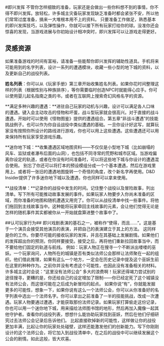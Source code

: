 #即兴发挥
不管你怎样细致的准备，玩家还是会做出一些你料想不到的事情，你不得不即兴发挥。放轻松，许多城主灾备玩家发现缺乏准备时都会紧张不安，所以他们常常过度准备，搞来一大堆根本用不上的资料。
只要准备工作做足，熟悉基本的即兴发挥技巧，以及弹性操作，你就可以接下所有玩家打给你的球。没准你还会惊喜的发现，当游戏进展与你初始设计相冲突时，即兴发挥可以让游戏走得更好。

## 灵感资源 ##
如果准备游戏的时间有富裕，请准备一些能帮你即兴发挥的辅助性道具。手机将来可能用到的名字列表，设计一系列的遭遇模块，收藏一些小型的地下城的资料，以及更新自己的战役列表。

**姓名列表**：你可以从《玩家手册》第三章开始收集姓名列表。如果你花时间整理这样的列表（根据性别与种族排序），等你需要临时创造NPC时就能得心应手。你可以使用婴儿起名指南之类的书，或者在互联网上搜索奇幻风格名字的资源。

**满足多种兴趣的遭遇：**进驻自己玩家的动机与兴趣，设计可以满足各人口味的遭遇。键入会主动攻击的怪物和坏蛋，战斗型玩家就会很高兴。对于直接的战斗遭遇，开始时可以使用《怪物图鉴》提供的遭遇组合。第五章“非战斗遭遇”的技能挑战例子。也可以作为你自设战役中类似遭遇的基础。一旦你设计好这写，就算玩家没有按照你所设计的路线进行游戏，你也可以用上这些遭遇。这些遭遇还可以用来保持所有玩家享受游戏乐趣。

**迷你地下城：**收集遭遇区域地图资料——不仅仅是小型地下城（比如崩塌的风车、监狱或者瀑布后面的山洞），也包括不同寻常的荒野和城市区域。当游戏偏离你设定的轨道，或者在你没有时间准备时，可以将这些地下城与你设计的遭遇混合使用。
别忘了你还可以将打本的预设模组分成一个个基本遭遇，然后在游戏里用上。或者将一张旧的遭遇地图旋转一个奇怪的角度，改个新名字再使用。D&D Insider提供了许多迷你地下城以及遭遇，你也同样可以拿来使用。

**战役清单：**记录你的战役中发生的时间。记住整个战役以及冒险故事，列出清单。写下所有可能推动故事发展的事件。如果玩家人物要步入你尚未准备的区域，而你准备的地图和随机遭遇又用完了。你可以从战役清单中找一些事件。将他们拖回到主线故事当中。这种能将玩家牵回主线故事的元素，会让他们觉得无论是怎样的随机事件其实都被你从一开始就盘算进整个故事中了。

##认可玩家行为##
即兴戏剧表演的基石之一，被称作“使得，而且……”。这是基于一个演员会接受其他演员的表演，并把自己的表演建立于其上的方法。
这同样是你的工作。你要尽可能的接收玩家的发挥，并且在其基础上发展剧情。如果他们的发挥超出你的预测，你同样要接受。接受之后，再将他们重新拉回故事当中，而不要给他们固定的轨道与航线。
例如：玩家人物正在搜寻一个不断派出喽喽的巫妖。一个玩家询问，人物所在的城镇是否有类似法师公会那样让法师聚在一起的组织。他们借此推理，如果有这么一个地方，一定会在历史记录中提及这个巫妖生前在这里的种种作为。之前你并没有考虑这个可能性，也因此没有准备相关的材料。
许多城主这时会说：“这里没有法师公会”
多大的浪费啊！玩家还得竭力尝试别的途径搜寻，更糟的是，你还给自己的设定增加了限制——你已经定死了这个城镇没有法师公会，而这很可能在之后成为新冒险的起点。
如果你说“有”，你就能发掘更多的可能性，想象一下，如果你说有这么一个法师公会，你可以从你准备好的名字列表中选出一个法师名字。你可以拿出之前准备了一半的技能挑战，改成一次遭遇。玩家人物要通过遭遇，才能获取那份法师记录。如果玩家打算偷走这份记录，你也可以用一个迷你地下城，用来描绘法师图书馆的地形，然后再加入魔像一起其他守护者。查看你的战役列表，想想什么能协助玩家找到巫妖，然后在他们仔细研究过去法师公会记录后告诉他们。
比起直接砍掉新的可能性，这样做让你的战役更加丰满，比起让你的玩家处处碰壁，这样还能激发他们的创新能力。写下你刚刚设计的这个法师公会，将它加入到战役清单中，在之后的战役中可以继续发展这个公会的剧情。如此这般，皆大欢喜。


